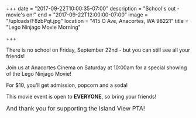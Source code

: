 +++
date = "2017-09-22T10:00:35-07:00"
description = "School's out - movie's on!"
end = "2017-09-22T12:00:00-07:00"
image = "/uploads/F8zbPqt.jpg"
location = "415 O Ave, Anacortes, WA 98221"
title = "Lego Ninjago Movie Morning"

+++


There is no school on Friday, September 22nd - but you can still see all your friends!

Join us at Anacortes Cinema on Saturday at 10:00am for a special showing of the Lego Ninjago Movie!

For $10, you'll get admission, popcorn and a soda!

This movie event is open to **EVERYONE**, so bring your friends!

<span style="font-size: 1rem;">And thank you for supporting the Island View PTA!</span>